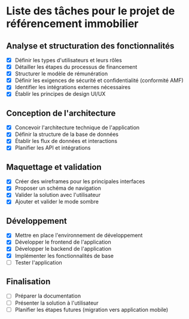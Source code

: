 # Liste des tâches pour le projet de référencement immobilier

## Analyse et structuration des fonctionnalités

- [x] Définir les types d'utilisateurs et leurs rôles
- [x] Détailler les étapes du processus de financement
- [x] Structurer le modèle de rémunération
- [x] Définir les exigences de sécurité et confidentialité (conformité AMF)
- [x] Identifier les intégrations externes nécessaires
- [x] Établir les principes de design UI/UX

## Conception de l'architecture

- [x] Concevoir l'architecture technique de l'application
- [x] Définir la structure de la base de données
- [x] Établir les flux de données et interactions
- [x] Planifier les API et intégrations

## Maquettage et validation

- [x] Créer des wireframes pour les principales interfaces
- [x] Proposer un schéma de navigation
- [x] Valider la solution avec l'utilisateur
- [x] Ajouter et valider le mode sombre

## Développement

- [x] Mettre en place l'environnement de développement
- [x] Développer le frontend de l'application
- [x] Développer le backend de l'application
- [x] Implémenter les fonctionnalités de base
- [ ] Tester l'application

## Finalisation

- [ ] Préparer la documentation
- [ ] Présenter la solution à l'utilisateur
- [ ] Planifier les étapes futures (migration vers application mobile)

